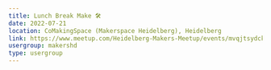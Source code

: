 ```yaml
---
title: Lunch Break Make 🛠️
date: 2022-07-21
location: CoMakingSpace (Makerspace Heidelberg), Heidelberg
link: https://www.meetup.com/Heidelberg-Makers-Meetup/events/mvqjtsydckbcc/
usergroup: makershd
type: usergroup
---
```

